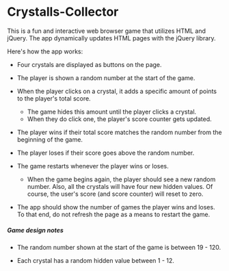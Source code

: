 # Crystalls-Collector
This is a fun and interactive web browser game that utilizes HTML and jQuery. The app dynamically updates  HTML pages with the jQuery library.

Here's how the app works:

   * Four crystals are displayed as buttons on the page.

   * The player is shown a random number at the start of the game.

   * When the player clicks on a crystal, it  adds a specific amount of points to the player's total score. 

     * The game  hides this amount until the player clicks a crystal.
     * When they do click one,  the player's score counter gets updated.

   * The player wins if their total score matches the random number from the beginning of the game.

   * The player loses if their score goes above the random number.

   * The game restarts whenever the player wins or loses.

     * When the game begins again, the player should see a new random number. Also, all the crystals will have four new hidden values. Of course, the user's score (and score counter) will reset to zero.

   * The app should show the number of games the player wins and loses. To that end, do not refresh the page as a means to restart the game.

##### Game design notes

* The random number shown at the start of the game is between 19 - 120.

* Each crystal has a random hidden value between 1 - 12.
